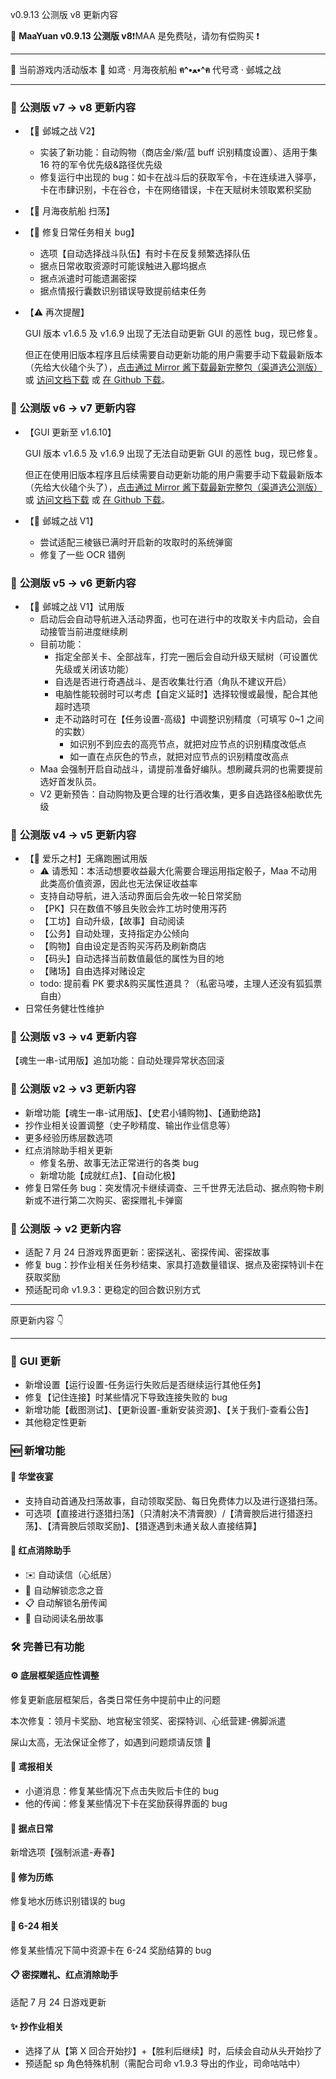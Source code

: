 v0.9.13 公测版 v8 更新内容

🥳 **MaaYuan v0.9.13 公测版 v8**❗MAA 是免费哒，请勿有偿购买 ❗

---

🐾 当前游戏内活动版本 🐾 如鸢 · 月海夜航船 **ฅ^•ﻌ•^ฅ** 代号鸢 · 邺城之战

---

### 📕 **公测版 v7 → v8 更新内容**

- 【🏰 邺城之战 V2】

  - 实装了新功能：自动购物（商店金/紫/蓝 buff 识别精度设置）、适用于集 16 符的军令优先级&路径优先级
  - 修复运行中出现的 bug：如卡在战斗后的获取军令，卡在连续进入驿亭，卡在市肆识别，卡在谷仓，卡在网络错误，卡在天赋树未领取累积奖励

- 【🌙 月海夜航船 扫荡】

- 【🔧 修复日常任务相关 bug】

  - 选项【自动选择战斗队伍】有时卡在反复频繁选择队伍
  - 据点日常收取资源时可能误触进入郿坞据点
  - 据点派遣时可能遗漏密探
  - 据点情报行囊数识别错误导致提前结束任务

- 【⚠️ 再次提醒】

  GUI 版本 v1.6.5 及 v1.6.9 出现了无法自动更新 GUI 的恶性 bug，现已修复。

  但正在使用旧版本程序且后续需要自动更新功能的用户需要手动下载最新版本（先给大伙磕个头了），[点击通过 Mirror 酱下载最新完整包（渠道选公测版）](https://mirrorchyan.com/zh/projects?rid=MaaYuan&os=windows&arch=x64&channel=beta) 或 [访问文档下载](https://docs.qq.com/aio/DS1BMQmpiQkdOb1RT) 或 [在 Github 下载](https://github.com/syoius/MaaYuan/releases)。

### 📕 **公测版 v6 → v7 更新内容**

- 【GUI 更新至 v1.6.10】

  GUI 版本 v1.6.5 及 v1.6.9 出现了无法自动更新 GUI 的恶性 bug，现已修复。

  但正在使用旧版本程序且后续需要自动更新功能的用户需要手动下载最新版本（先给大伙磕个头了），[点击通过 Mirror 酱下载最新完整包（渠道选公测版）](https://mirrorchyan.com/zh/projects?rid=MaaYuan&os=windows&arch=x64&channel=beta) 或 [访问文档下载](https://docs.qq.com/aio/DS1BMQmpiQkdOb1RT) 或 [在 Github 下载](https://github.com/syoius/MaaYuan/releases)。

- 【🏰 邺城之战 V1】

  - 尝试适配三棱镞已满时开启新的攻取时的系统弹窗
  - 修复了一些 OCR 错例

### 📕 **公测版 v5 → v6 更新内容**

- 【🏰 邺城之战 V1】试用版
  - 启动后会自动导航进入活动界面，也可在进行中的攻取关卡内启动，会自动接管当前进度继续刷
  - 目前功能：
    - 指定全部关卡、全部战车，打完一圈后会自动升级天赋树（可设置优先级或关闭该功能）
    - 自选是否进行奇遇战斗、是否收集壮行酒（角队不建议开启）
    - 电脑性能较弱时可以考虑【自定义延时】选择较慢或最慢，配合其他超时选项
    - 走不动路时可在【任务设置-高级】中调整识别精度（可填写 0~1 之间的实数）
      - 如识别不到应去的高亮节点，就把对应节点的识别精度改低点
      - 如一直在点灰色的节点，就把对应节点的识别精度改高点
  - Maa 会强制开启自动战斗，请提前准备好编队。想刷藏兵洞的也需要提前选好首发队员。
  - V2 更新预告：自动购物及更合理的壮行酒收集，更多自选路径&船歌优先级

### 📕 **公测版 v4 → v5 更新内容**

- 【🎲 爱乐之村】无痛跑圈试用版
  - ⚠ 请悉知：本活动想要收益最大化需要合理运用指定骰子，Maa 不动用此类高价值资源，因此也无法保证收益率
  - 支持自动导航，进入活动界面后会先收一轮日常奖励
  - 【PK】只在数值不够且失败会炸工坊时使用泻药
  - 【工坊】自动升级，【故事】自动阅读
  - 【公务】自动处理，支持指定办公倾向
  - 【购物】自由设定是否购买泻药及刷新商店
  - 【码头】自动选择当前数值最低的属性为目的地
  - 【赌场】自由选择对赌设定
  - todo: 提前看 PK 要求&购买属性道具？（私密马喽，主理人还没有狐狐票自由）
- 日常任务健壮性维护

### 📕 **公测版 v3 → v4 更新内容**

【魂生一串-试用版】追加功能：自动处理异常状态回滚

### 📕 **公测版 v2 → v3 更新内容**

- 新增功能【魂生一串-试用版】、【史君小铺购物】、【通勤绝路】
- 抄作业相关设置调整（史子眇精度、输出作业信息等）
- 更多经验历练层数选项
- 红点消除助手相关更新
  - 修复名册、故事无法正常进行的各类 bug
  - 新增功能【成就红点】、【自动化极】
- 修复日常任务 bug：突发情况卡继续调查、三千世界无法启动、据点购物卡刷新或不进行第二次购买、密探赠礼卡弹窗

### 📕 **公测版 → v2 更新内容**

- 适配 7 月 24 日游戏界面更新：密探送礼、密探传闻、密探故事
- 修复 bug：抄作业相关任务秒结束、家具打造数量错误、据点及密探特训卡在获取奖励
- 预适配司命 v1.9.3：更稳定的回合数识别方式

---

原更新内容 👇

---

### 📢 **GUI 更新**

- 新增设置【运行设置-任务运行失败后是否继续运行其他任务】
- 修复【记住连接】时某些情况下导致连接失败的 bug
- 新增功能【截图测试】、【更新设置-重新安装资源】、【关于我们-查看公告】
- 其他稳定性更新

### 🆕 **新增功能**

#### 🥂 **华堂夜宴**

- 支持自动首通及扫荡故事，自动领取奖励、每日免费体力以及进行逐猎扫荡。
- 可选项【直接进行逐猎扫荡】（只清射决不清膏腴）/【清膏腴后进行猎逐扫荡】、【清膏腴后领取奖励】、【猎逐遇到未通关敌人直接结算】

#### 🧯 **红点消除助手**

- ✉️ 自动读信（心纸居）
- 🔔 自动解锁恋念之音
- 📋 自动解锁名册传闻
- 📖 自动阅读名册故事

### 🛠️ **完善已有功能**

#### ⚙️ **底层框架适应性调整**

修复更新底层框架后，各类日常任务中提前中止的问题

本次修复：领月卡奖励、地宫秘宝领奖、密探特训、心纸营建-佛脚派遣

屎山太高，无法保证全修了，如遇到问题烦请反馈 🤧

#### 📜 **鸢报相关**

- 小道消息：修复某些情况下点击失败后卡住的 bug
- 他的传闻：修复某些情况下卡在奖励获得界面的 bug

#### 🏯 **据点日常**

新增选项【强制派遣-寿春】

#### 💎 **修为历练**

修复地水历练识别错误的 bug

#### 🔄 **6-24 相关**

修复某些情况下简中资源卡在 6-24 奖励结算的 bug

#### 📋 **密探赠礼、红点消除助手**

适配 7 月 24 日游戏更新

#### ✨ **抄作业相关**

- 选择了从【第 X 回合开始抄】+【胜利后继续】时，后续会自动从头开始抄了
- 预适配 sp 角色特殊机制（需配合司命 v1.9.3 导出的作业，司命咕咕中）
